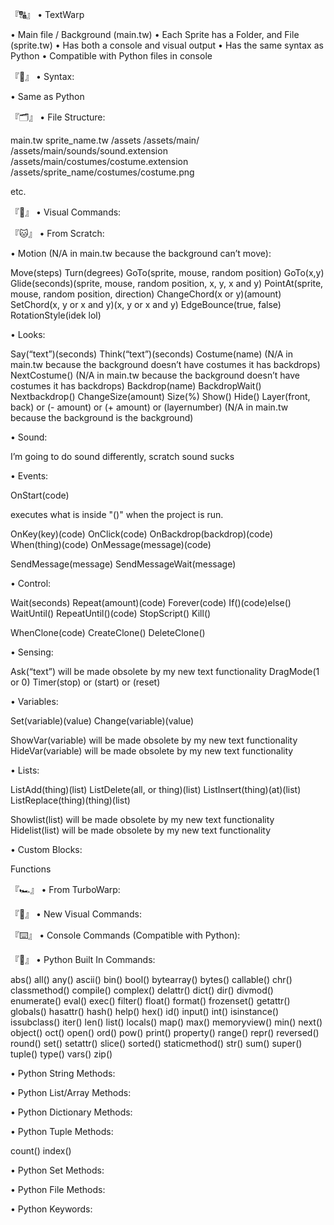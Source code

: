 『🔠』 •  TextWarp

• Main file / Background (main.tw)
• Each Sprite has a Folder, and File (sprite.tw)
• Has both a console and visual output
• Has the same syntax as Python
• Compatible with Python files in console


『🔢』 •  Syntax:

• Same as Python 


『🗂️』 •  File Structure:

main.tw
sprite_name.tw
/assets
/assets/main/
/assets/main/sounds/sound.extension
/assets/main/costumes/costume.extension
/assets/sprite_name/costumes/costume.png

etc.


『🧩』 •  Visual Commands:

『🐱』 •  From Scratch:

• Motion (N/A in main.tw because the background can’t move):


Move(steps)
Turn(degrees)
GoTo(sprite, mouse, random position)
GoTo(x,y)
Glide(seconds)(sprite, mouse, random position, x, y, x and y)
PointAt(sprite, mouse, random position, direction)
ChangeChord(x or y)(amount)
SetChord(x, y or x and y)(x, y or x and y)
EdgeBounce(true, false)
RotationStyle(idek lol)


• Looks:

Say(“text”)(seconds)
Think(“text”)(seconds)
Costume(name) (N/A in main.tw because the background doesn’t have costumes it has backdrops)
NextCostume() (N/A in main.tw because the background doesn’t have costumes it has backdrops)
Backdrop(name)
BackdropWait()
Nextbackdrop()
ChangeSize(amount) 
Size(%)
Show()
Hide()
Layer(front, back) or (- amount) or (+ amount) or (layernumber) (N/A in main.tw because the background is the background)

• Sound:

I’m going to do sound differently, scratch sound sucks


• Events:


OnStart(code)

executes what is inside "()" when the project is run.

OnKey(key)(code)
OnClick(code)
OnBackdrop(backdrop)(code)
When(thing)(code)
OnMessage(message)(code)

SendMessage(message)
SendMessageWait(message)

• Control:

Wait(seconds)
Repeat(amount)(code)
Forever(code)
If()(code)else()
WaitUntil()
RepeatUntil()(code)
StopScript()
Kill()

WhenClone(code) 
CreateClone()
DeleteClone()


• Sensing:

Ask(“text”) will be made obsolete by my new text functionality 
DragMode(1 or 0)
Timer(stop) or (start) or (reset)

• Variables:

Set(variable)(value)
Change(variable)(value)

ShowVar(variable) will be made obsolete by my new text functionality 
HideVar(variable) will be made obsolete by my new text functionality

• Lists:

ListAdd(thing)(list)
ListDelete(all, or thing)(list)
ListInsert(thing)(at)(list)
ListReplace(thing)(thing)(list)

Showlist(list) will be made obsolete by my new text functionality 
Hidelist(list) will be made obsolete by my new text functionality 

• Custom Blocks:

Functions


『🏎️』 •  From TurboWarp:



『🎨』 •  New Visual Commands:



『⌨️』 •  Console Commands (Compatible with Python):



『🐍』 •  Python Built In Commands:

abs()
all()
any()
ascii()
bin()
bool()
bytearray()
bytes()
callable()
chr()
classmethod()
compile()
complex()
delattr()
dict()
dir()
divmod()
enumerate()
eval()
exec()
filter()
float()
format()
frozenset()
getattr()
globals()
hasattr()
hash()
help()
hex()
id()
input()
int()
isinstance()
issubclass()
iter()
len()
list()
locals()
map()
max()
memoryview()
min()
next()
object()
oct()
open()
ord()
pow()
print()
property()
range()
repr()
reversed()
round()
set()
setattr()
slice()
sorted()
staticmethod()
str()
sum()
super()
tuple()
type()
vars()
zip()

• Python String Methods:

• Python List/Array Methods:

• Python Dictionary Methods:

• Python Tuple Methods:

count()
index()

• Python Set Methods:

• Python File Methods:

• Python Keywords:












